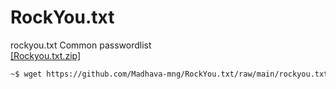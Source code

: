 # RockYou.txt
rockyou.txt  Common passwordlist
<br>
<a href="https://github.com/Madhava-mng/RockYou.txt/raw/main/rockyou.txt.zip">[Rockyou.txt.zip]</a>


```bash
~$ wget https://github.com/Madhava-mng/RockYou.txt/raw/main/rockyou.txt.zip
```

